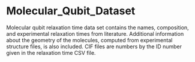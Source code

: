 # Molecular_Qubit_Dataset 
Molecular qubit relaxation time data set contains the names, composition, and experimental relaxation times from literature. Additional information about the geometry of the molecules, computed from experimental structure files, is also included. CIF files are numbers by the ID number given in the relaxation time CSV file.
